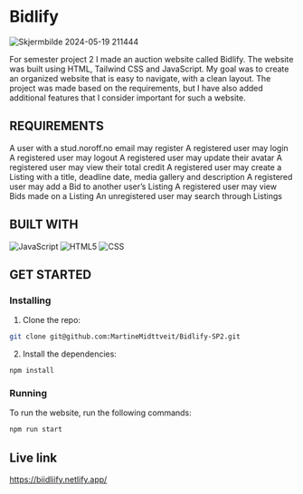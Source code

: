 # Bidlify
![Skjermbilde 2024-05-19 211444](https://github.com/MartineMidttveit/Bidlify-SP2/assets/125905644/4c76eca6-2df0-43a6-a736-cf90e2428c40)

For semester project 2 I made an auction website called Bidlify. The website was built using HTML, Tailwind CSS and JavaScript. 
My goal was to create an organized website that is easy to navigate, with a clean layout. 
The project was made based on the requirements, but I have also added additional features that I consider important for such a website.

## REQUIREMENTS
A user with a stud.noroff.no email may register
A registered user may login
A registered user may logout
A registered user may update their avatar
A registered user may view their total credit
A registered user may create a Listing with a title, deadline date, media gallery and description
A registered user may add a Bid to another user’s Listing
A registered user may view Bids made on a Listing
An unregistered user may search through Listings

## BUILT WITH
![JavaScript](https://img.shields.io/badge/-JavaScript-333333?style=flat&logo=javascript)
![HTML5](https://img.shields.io/badge/-HTML5-333333?style=flat&logo=HTML5)
![CSS](https://img.shields.io/badge/-CSS-333333?style=flat&logo=CSS3&logoColor=1572B6)

## GET STARTED

### Installing
1. Clone the repo:
```bash   
git clone git@github.com:MartineMidttveit/Bidlify-SP2.git
```
2. Install the dependencies:
```
npm install
```
### Running
To run the website, run the following commands:

```bash
npm run start
```

## Live link
https://biidliify.netlify.app/
